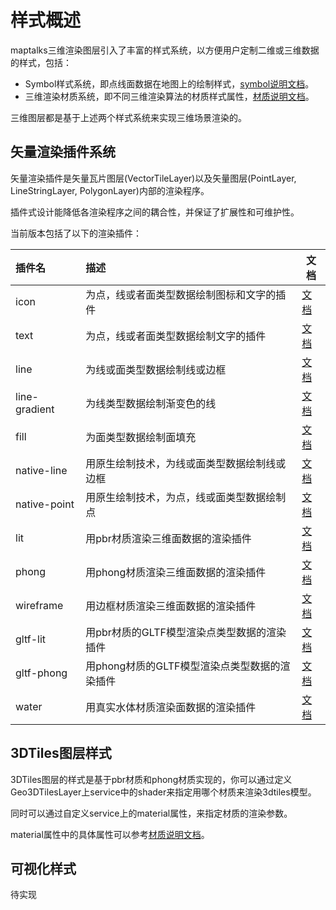 # 样式概述

maptalks三维渲染图层引入了丰富的样式系统，以方便用户定制二维或三维数据的样式，包括：

* Symbol样式系统，即点线面数据在地图上的绘制样式，[symbol说明文档](../symbols)。
* 三维渲染材质系统，即不同三维渲染算法的材质样式属性，[材质说明文档](../material)。

三维图层都是基于上述两个样式系统来实现三维场景渲染的。

## 矢量渲染插件系统

矢量渲染插件是矢量瓦片图层(VectorTileLayer)以及矢量图层(PointLayer, LineStringLayer, PolygonLayer)内部的渲染程序。

插件式设计能降低各渲染程序之间的耦合性，并保证了扩展性和可维护性。

当前版本包括了以下的渲染插件：

| 插件名     |  描述                                      | 文档 |
| :--------- | :---------------------------------------  | ---- |
| icon       | 为点，线或者面类型数据绘制图标和文字的插件    | [文档](../plugin-icon) |
| text       | 为点，线或者面类型数据绘制文字的插件          | [文档](../plugin-text) |
| line       | 为线或面类型数据绘制线或边框                 | [文档](../plugin-line) |
| line-gradient | 为线类型数据绘制渐变色的线                | [文档](../plugin-line-gradient) |
| fill       | 为面类型数据绘制面填充                       | [文档](../plugin-fill) |
| native-line| 用原生绘制技术，为线或面类型数据绘制线或边框   | [文档](../plugin-native-line) |
| native-point| 用原生绘制技术，为点，线或面类型数据绘制点    | [文档](../plugin-native-point) |
| lit        | 用pbr材质渲染三维面数据的渲染插件             | [文档](../plugin-lit)   |
| phong      | 用phong材质渲染三维面数据的渲染插件           | [文档](../plugin-phong) |
| wireframe  | 用边框材质渲染三维面数据的渲染插件             | [文档](../plugin-wireframe) |
| gltf-lit   | 用pbr材质的GLTF模型渲染点类型数据的渲染插件    | [文档](../plugin-gltf-lit)   |
| gltf-phong | 用phong材质的GLTF模型渲染点类型数据的渲染插件  | [文档](../plugin-gltf-phong) |
| water      | 用真实水体材质渲染面数据的渲染插件             | [文档](../plugin-water) |

## 3DTiles图层样式

3DTiles图层的样式是基于pbr材质和phong材质实现的，你可以通过定义Geo3DTilesLayer上service中的shader来指定用哪个材质来渲染3dtiles模型。

同时可以通过自定义service上的material属性，来指定材质的渲染参数。

material属性中的具体属性可以参考[材质说明文档](../material)。

## 可视化样式

待实现